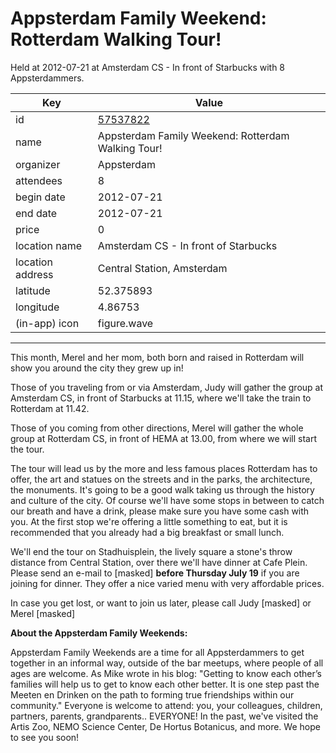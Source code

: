 # Appsterdam Family Weekend: Rotterdam Walking Tour!
Held at 2012-07-21 at Amsterdam CS - In front of Starbucks  with 8 Appsterdammers.
        
|Key|Value
|---|---|
|id|[57537822](https://www.meetup.com/appsterdam/events/57537822/)|
|name|Appsterdam Family Weekend: Rotterdam Walking Tour!|
|organizer|Appsterdam|
|attendees|8|
|begin date|2012-07-21|
|end date|2012-07-21|
|price|0|
|location name|Amsterdam CS - In front of Starbucks |
|location address|Central Station, Amsterdam|
|latitude|52.375893|
|longitude|4.86753|
|(in-app) icon|figure.wave|

---

This month, Merel and her mom, both born and raised in Rotterdam will show you around the city they grew up in!

Those of you traveling from or via Amsterdam, Judy will gather the group at Amsterdam CS, in front of Starbucks at 11.15, where we'll take the train to Rotterdam at 11.42.

Those of you coming from other directions, Merel will gather the whole group at Rotterdam CS, in front of HEMA at 13.00, from where we will start the tour.

The tour will lead us by the more and less famous places Rotterdam has to offer, the art and statues on the streets and in the parks, the architecture, the monuments. It's going to be a good walk taking us through the history and culture of the city. Of course we'll have some stops in between to catch our breath and have a drink, please make sure you have some cash with you. At the first stop we're offering a little something to eat, but it is recommended that you already had a big breakfast or small lunch.

We'll end the tour on Stadhuisplein, the lively square a stone's throw distance from Central Station, over there we'll have dinner at Cafe Plein. Please send an e-mail to [masked] **before Thursday July 19** if you are joining for dinner. They offer a nice varied menu with very affordable prices.

In case you get lost, or want to join us later, please call Judy [masked] or Merel [masked]

**About the Appsterdam Family Weekends:**

Appsterdam Family Weekends are a time for all Appsterdammers to get together in an informal way, outside of the bar meetups, where people of all ages are welcome. As Mike wrote in his blog: "Getting to know each other’s families will help us to get to know each other better. It is one step past the Meeten en Drinken on the path to forming true friendships within our community." Everyone is welcome to attend: you, your colleagues, children, partners, parents, grandparents.. EVERYONE! In the past, we've visited the Artis Zoo, NEMO Science Center, De Hortus Botanicus, and more. We hope to see you soon!


